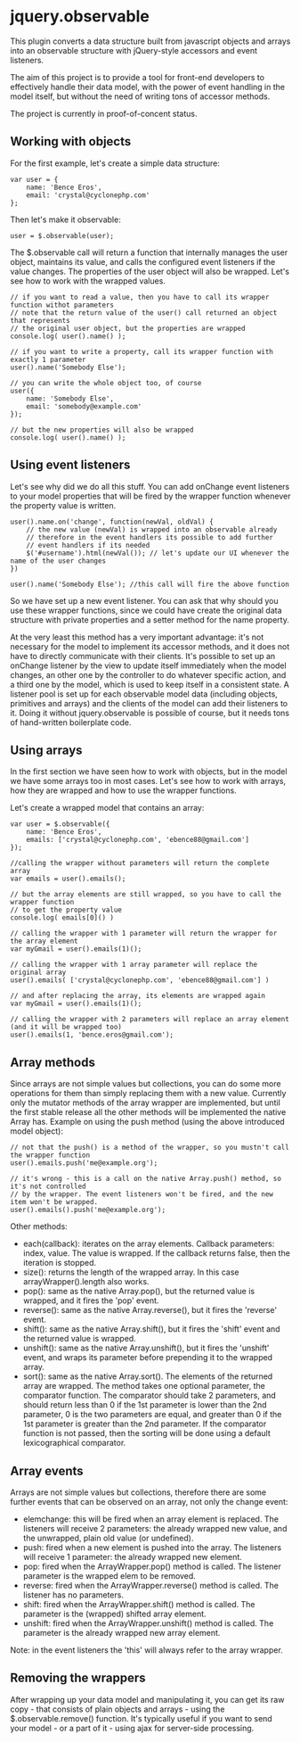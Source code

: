 jquery.observable
=================

This plugin converts a data structure built from javascript objects and arrays
into an observable structure with jQuery-style accessors and event listeners.

The aim of this project is to provide a tool for front-end developers
to effectively handle their data model, with the power of event handling
in the model itself, but without the need of writing tons of accessor methods.

The project is currently in proof-of-concent status.

Working with objects
--------------------

For the first example, let's create a simple data structure:

	var user = {
		name: 'Bence Eros',
		email: 'crystal@cyclonephp.com'
	};
	
Then let's make it observable:

	user = $.observable(user);
	
The $.observable call will return a function that internally manages the user object,
maintains its value, and calls the configured event listeners if the value changes. The
properties of the user object will also be wrapped. Let's see how to work with the wrapped
values.

	// if you want to read a value, then you have to call its wrapper function withot parameters
	// note that the return value of the user() call returned an object that represents
	// the original user object, but the properties are wrapped
	console.log( user().name() );
	
	// if you want to write a property, call its wrapper function with exactly 1 parameter
	user().name('Somebody Else');
	
	// you can write the whole object too, of course
	user({
		name: 'Somebody Else',
		email: 'somebody@example.com'
	});
	
	// but the new properties will also be wrapped
	console.log( user().name() );
	
Using event listeners
---------------------

Let's see why did we do all this stuff. You can add onChange event listeners to your
model properties that will be fired by the wrapper function whenever the property value
is written.

	user().name.on('change', function(newVal, oldVal) {
		// the new value (newVal) is wrapped into an observable already
		// therefore in the event handlers its possible to add further
		// event handlers if its needed
		$('#username').html(newVal()); // let's update our UI whenever the name of the user changes
	})

	user().name('Somebody Else'); //this call will fire the above function

So we have set up a new event listener. You can ask that why should you use these wrapper
functions, since we could have create the original data structure with private properties 
and a setter method for the name property.

At the very least this method has a very important
advantage: it's not necessary for the model to implement its accessor methods, and it does not have
to directly communicate with their clients. It's possible to set up an onChange listener
by the view to update itself immediately when the model changes, an other one by the
controller to do whatever specific action, and a third one by the model, which is used to
keep itself in a consistent state. A listener pool is set up for each observable model data
(including objects, primitives and arrays) and the clients of the model can add their listeners
to it. Doing it without jquery.observable is possible of course, but it needs tons of
hand-written boilerplate code.

Using arrays
------------

In the first section we have seen how to work with objects, but in the model we have some
arrays too in most cases. Let's see how to work with arrays, how they are wrapped and
how to use the wrapper functions.

Let's create a wrapped model that contains an array:

	var user = $.observable({
		name: 'Bence Eros',
		emails: ['crystal@cyclonephp.com', 'ebence88@gmail.com']
	});

	//calling the wrapper without parameters will return the complete array
	var emails = user().emails();
	
	// but the array elements are still wrapped, so you have to call the wrapper function
	// to get the property value
	console.log( emails[0]() )
	
	// calling the wrapper with 1 parameter will return the wrapper for the array element
	var myGmail = user().emails(1)();
	
	// calling the wrapper with 1 array parameter will replace the original array
	user().emails( ['crystal@cyclonephp.com', 'ebence88@gmail.com'] )
	
	// and after replacing the array, its elements are wrapped again
	var myGmail = user().emails(1)();
	
	// calling the wrapper with 2 parameters will replace an array element (and it will be wrapped too)
	user().emails(1, 'bence.eros@gmail.com');
	
Array methods
-------------
Since arrays are not simple values but collections, you can do some more operations for them
than simply replacing them with a new value. Currently only the mutator methods of the array
wrapper are implemented, but until the first stable release all the other methods will be
implemented the native Array has. Example on using the push method (using the above
introduced model object):

	// not that the push() is a method of the wrapper, so you mustn't call the wrapper function
	user().emails.push('me@example.org');
	
	// it's wrong - this is a call on the native Array.push() method, so it's not controlled
	// by the wrapper. The event listeners won't be fired, and the new item won't be wrapped.
	user().emails().push('me@example.org');
	
Other methods:

* each(callback): iterates on the array elements. Callback parameters: index, value. The value is
wrapped. If the callback returns false, then the iteration is stopped.
* size(): returns the length of the wrapped array. In this case arrayWrapper().length also works.
* pop(): same as the native Array.pop(), but the returned value is wrapped, and it fires the 'pop' event.
* reverse(): same as the native Array.reverse(), but it fires the 'reverse' event.
* shift(): same as the native Array.shift(), but it fires the 'shift' event and the returned value is wrapped.
* unshift(): same as the native Array.unshift(), but it fires the 'unshift' event, and wraps its
parameter before prepending it to the wrapped array.
* sort(): same as the native Array.sort(). The elements of the returned array are wrapped.
The method takes one optional parameter, the comparator function. The comparator should take
2 parameters, and should return less than 0 if the 1st parameter is lower than the 2nd parameter,
0 is the two parameters are equal, and greater than 0 if the 1st parameter is greater than the
2nd parameter. If the comparator function is not passed, then the sorting will be done using
a default lexicographical comparator.

Array events
------------

Arrays are not simple values but collections, therefore there are some further events
that can be observed on an array, not only the change event:

* elemchange: this will be fired when an array element is replaced. The listeners will
receive 2 parameters: the already wrapped new value, and the unwrapped, plain old value (or undefined).
* push: fired when a new element is pushed into the array. The listeners will receive 1
parameter: the already wrapped new element.
* pop: fired when the ArrayWrapper.pop() method is called. The listener parameter is the wrapped
elem to be removed.
* reverse: fired when the ArrayWrapper.reverse() method is called. The listener has no parameters.
* shift: fired when the ArrayWrapper.shift() method is called. The parameter is the (wrapped)
shifted array element.
* unshift: fired when the ArrayWrapper.unshift() method is called. The parameter is the 
already wrapped new array element.

Note: in the event listeners the 'this' will always refer to the array wrapper.

Removing the wrappers
---------------------

After wrapping up your data model and manipulating it, you can get its raw copy - 
that consists of plain objects and arrays - using the $.observable.remove() function. It's
typically useful if you want to send your model - or a part of it - using ajax for server-side
processing.

